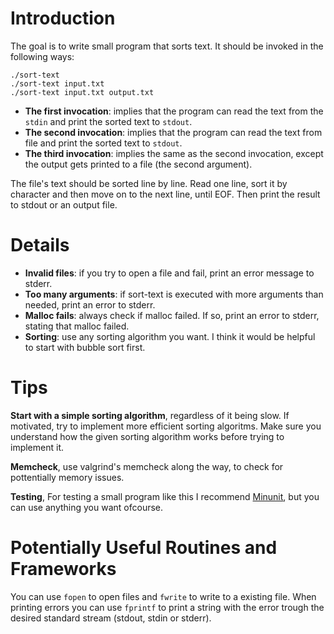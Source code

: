 
# Introduction

The goal is to write small program that sorts text. It should be invoked in the following ways:

```
./sort-text
./sort-text input.txt
./sort-text input.txt output.txt
```

- **The first invocation**: implies that the program can read the text from the `stdin` and print the sorted text to `stdout`.
- **The second invocation**: implies that the program can read the text from file and print the sorted text to `stdout`.
- **The third invocation**: implies the same as the second invocation, except the output gets printed to a file (the second argument).

The file's text should be sorted line by line. Read one line, sort it by character and then move on to the next line, until EOF. Then print the result to stdout or an output file.

# Details

- **Invalid files**: if you try to open a file and fail, print an error message to stderr.
- **Too many arguments**: if sort-text is executed with more arguments than needed, print an error to stderr.
- **Malloc fails**: always check if malloc failed. If so, print an error to stderr, stating that malloc failed.
- **Sorting**: use any sorting algorithm you want. I think it would be helpful to start with bubble sort first.

# Tips

**Start with a simple sorting algorithm**, regardless of it being slow. If motivated, try to implement more efficient sorting algoritms. Make sure you understand how the given sorting algorithm works before trying to implement it.

**Memcheck**, use valgrind's memcheck along the way, to check for pottentially memory issues.

**Testing**, For testing a small program like this I recommend [Minunit](http://pantras.free.fr/articles/minunit.html), but you can use anything you want ofcourse.

# Potentially Useful Routines and Frameworks

You can use `fopen` to open files and `fwrite` to write to a existing file. When printing errors you can use `fprintf` to print a string with the error trough the desired standard stream (stdout, stdin or stderr).


